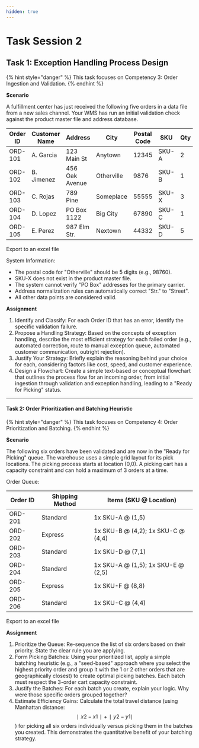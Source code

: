 ```yaml
---
hidden: true
---
```


# Task Session 2

## Task 1: Exception Handling Process Design

{% hint style="danger" %}
This task focuses on Competency 3: Order Ingestion and Validation.
{% endhint %}

**Scenario**

A fulfillment center has just received the following five orders in a data file from a new sales channel. Your WMS has run an initial validation check against the product master file and address database.

| Order ID | Customer Name | Address        | City       | Postal Code | SKU   | Qty | Payment Status |
| -------- | ------------- | -------------- | ---------- | ----------- | ----- | --- | -------------- |
| ORD-101  | A. Garcia     | 123 Main St    | Anytown    | 12345       | SKU-A | 2   | Authorized     |
| ORD-102  | B. Jimenez    | 456 Oak Avenue | Otherville | 9876        | SKU-B | 1   | Authorized     |
| ORD-103  | C. Rojas      | 789 Pine       | Someplace  | 55555       | SKU-X | 3   | Failed         |
| ORD-104  | D. Lopez      | PO Box 1122    | Big City   | 67890       | SKU-C | 1   | Authorized     |
| ORD-105  | E. Perez      | 987 Elm Str.   | Nextown    | 44332       | SKU-D | 5   | Authorized     |

Export to an excel file

System Information:

* The postal code for "Otherville" should be 5 digits (e.g., 98760).
* SKU-X does not exist in the product master file.
* The system cannot verify "PO Box" addresses for the primary carrier.
* Address normalization rules can automatically correct "Str." to "Street".
* All other data points are considered valid.

**Assignment**

1. Identify and Classify: For each Order ID that has an error, identify the specific validation failure.
2. Propose a Handling Strategy: Based on the concepts of exception handling, describe the most efficient strategy for each failed order (e.g., automated correction, route to manual exception queue, automated customer communication, outright rejection).
3. Justify Your Strategy: Briefly explain the reasoning behind your choice for each, considering factors like cost, speed, and customer experience.
4. Design a Flowchart: Create a simple text-based or conceptual flowchart that outlines the process flow for an incoming order, from initial ingestion through validation and exception handling, leading to a "Ready for Picking" status.

***

#### Task 2: Order Prioritization and Batching Heuristic

{% hint style="danger" %}
This task focuses on Competency 4: Order Prioritization and Batching.
{% endhint %}

**Scenario**

The following six orders have been validated and are now in the "Ready for Picking" queue. The warehouse uses a simple grid layout for its pick locations. The picking process starts at location (0,0). A picking cart has a capacity constraint and can hold a maximum of 3 orders at a time.

Order Queue:

| Order ID | Shipping Method | Items (SKU @ Location)             |
| -------- | --------------- | ---------------------------------- |
| ORD-201  | Standard        | 1x SKU-A @ (1,5)                   |
| ORD-202  | Express         | 1x SKU-B @ (4,2); 1x SKU-C @ (4,4) |
| ORD-203  | Standard        | 1x SKU-D @ (7,1)                   |
| ORD-204  | Standard        | 1x SKU-A @ (1,5); 1x SKU-E @ (2,5) |
| ORD-205  | Express         | 1x SKU-F @ (8,8)                   |
| ORD-206  | Standard        | 1x SKU-C @ (4,4)                   |

Export to an excel file

**Assignment**

1. Prioritize the Queue: Re-sequence the list of six orders based on their priority. State the clear rule you are applying.
2. Form Picking Batches: Using your prioritized list, apply a simple batching heuristic (e.g., a "seed-based" approach where you select the highest priority order and group it with the 1 or 2 other orders that are geographically closest) to create optimal picking batches. Each batch must respect the 3-order cart capacity constraint.
3. Justify the Batches: For each batch you create, explain your logic. Why were those specific orders grouped together?
4. Estimate Efficiency Gains: Calculate the total travel distance (using Manhattan distance: $$∣x2​−x1​∣+∣y2​−y1​∣$$) for picking all six orders individually versus picking them in the batches you created. This demonstrates the quantitative benefit of your batching strategy.
